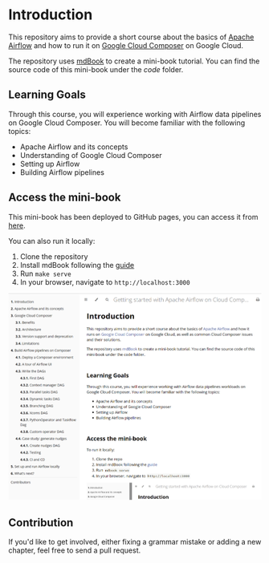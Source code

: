 # Introduction

This repository aims to provide a short course about the basics of [Apache Airflow](https://airflow.apache.org/) and how to run it on [Google Cloud Composer](https://cloud.google.com/composer) on Google Cloud.

The repository uses [mdBook](https://rust-lang.github.io/mdBook/) to create a mini-book tutorial. You can find the source code of this mini-book under the _code_ folder.

## Learning Goals

Through this course, you will experience working with Airflow data pipelines on Google Cloud Composer. You will become familiar with the following topics:

* Apache Airflow and its concepts
* Understanding of Google Cloud Composer
* Setting up Airflow
* Building Airflow pipelines

## Access the mini-book

This mini-book has been deployed to GitHub pages, you can access it from [here](https://doitintl.github.io/doit-composer-airflow-training/).

You can also run it locally:

1. Clone the repository
2. Install mdBook following the [guide](https://github.com/rust-lang/mdBook#installation)
3. Run `make serve`
4. In your browser, navigate to `http://localhost:3000`

<!-- textlint-disable en-capitalization,rousseau -->
![mdBook website](mdbook-website.png)
<!-- textlint-enable -->

## Contribution

If you'd like to get involved, either fixing a grammar mistake or adding a new chapter, feel free to send a pull request.

